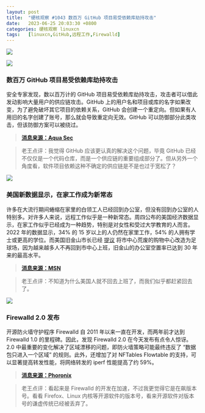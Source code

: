 ```yaml
---
layout: post
title:	"硬核观察 #1043 数百万 GitHub 项目易受依赖库劫持攻击"
date:	2023-06-25 20:03:30 +0800 
categories:	硬核观察 linuxcn 
tags:	[linuxcn,GitHub,远程工作,Firewalld]
---
```



![](/Asserts/Images//attachment/album/202306/25/200220ymn18891sxlq89as.jpg)


![](/Asserts/Images//attachment/album/202306/25/200234zba5p2ift1ggtg5t.jpg)


### 数百万 GitHub 项目易受依赖库劫持攻击


安全专家发现，数以百万计的 GitHub 项目易受依赖库劫持攻击，攻击者可以借此发动影响大量用户的供应链攻击。GitHub 上的用户名和项目或库的名字如果改变，为了避免破坏其它项目的依赖关系，GitHub 会创建一个重定向。但如果有人用旧的名字创建了账号，那么就会导致重定向无效。GitHub 可以防御部分此类攻击，但该防御方案可以被绕过。



> 
> **[消息来源：Aqua Sec](https://blog.aquasec.com/github-dataset-research-reveals-millions-potentially-vulnerable-to-repojacking)**
> 
> 
> 



> 
> 老王点评：我觉得 GitHub 应该更认真的解决这个问题，毕竟 GitHub 已经不仅仅是一个代码仓库，而是一个供应链的重要组成部分了。但从另外一个角度看，软件项目依赖这种不确定的供应链是不是也过于宽松了？
> 
> 
> 


![](/Asserts/Images//attachment/album/202306/25/200248uq1nsuxgkqckpnsp.jpg)


### 美国新数据显示，在家工作成为新常态


许多在大流行期间蜷缩在家里的白领工人已经回到办公室，但没有回到办公室的人特别多。对许多人来说，远程工作似乎是一种新常态。周四公布的美国经济数据显示，在家工作似乎已经成为一种趋势，特别是对女性和受过大学教育的人而言。2022 年的数据显示，34% 的 15 岁以上的人仍然在家里工作，54% 的人拥有学士或更高的学位。而美国旧金山市长已经 [提议](https://www.cnn.com/2023/06/23/business/sf-mayor-proposes-tearing-down-westfield-mall/index.html) 将市中心荒废的购物中心改造为足球场，因为越来越多人不再回到市中心上班，旧金山的办公室空置率已达到 30 年来的最高水平。



> 
> **[消息来源：MSN](https://www.msn.com/en-us/money/careers/remote-work-appears-here-to-stay-especially-for-women/ar-AA1cTTWp)**
> 
> 
> 



> 
> 老王点评：不知道为什么美国人就不回去上班了，而我们似乎都赶紧回去了。
> 
> 
> 


![](/Asserts/Images//attachment/album/202306/25/200303esmtrxn1slv8nwt3.jpg)


### Firewalld 2.0 发布


开源防火墙守护程序 Firewalld 自 2011 年以来一直在开发，而两年前才达到 Firewalld 1.0 的里程碑。因此，发现 Firewalld 2.0 在今天发布有点令人惊讶。2.0 中最重要的变化解决了区域漂移的问题，即防火墙策略可能最终违反了 “数据包只进入一个区域” 的规则。此外，还增加了对 NFTables Flowtable 的支持，可以显著提高转发性能，将网络转发的 iperf 性能提高了约 59%。



> 
> **[消息来源：Phoronix](https://www.phoronix.com/news/Firewalld-2.0)**
> 
> 
> 



> 
> 老王点评：看起来是 Firewalld 的开发在加速，不过我更觉得它是在飙版本号。看看 Firefox、Linux 内核等开源软件的版本号，看来开源软件对版本号的谦虚传统已经被丢弃了。
> 
> 
>
